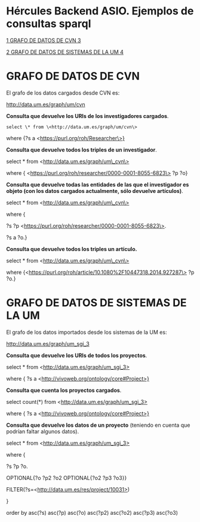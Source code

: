 # Hércules Backend ASIO. Ejemplos de consultas sparql

[1 GRAFO DE DATOS DE CVN 3](#grafo-de-datos-de-cvn)

[2 GRAFO DE DATOS DE SISTEMAS DE LA UM
4](#grafo-de-datos-de-sistemas-de-la-um)

GRAFO DE DATOS DE CVN
=====================

El grafo de los datos cargados desde CVN es:

http://data.um.es/graph/um/cvn

**Consulta que devuelve los URIs de los investigadores cargados**.

	select \* from \<http://data.um.es/graph/um/cvn\>

where {?s a \<https://purl.org/roh/Researcher\>}

**Consulta que devuelve todos los triples de un investigador**.

select \* from \<http://data.um.es/graph/um\_cvn\>

where { \<https://purl.org/roh/researcher/0000-0001-8055-6823\> ?p ?o}

**Consulta que devuelve todas las entidades de las que el investigador
es objeto (**con los datos cargados actualmente, sólo devuelve
artículos**)**.

select \* from \<http://data.um.es/graph/um\_cvn\>

where {

?s ?p \<https://purl.org/roh/researcher/0000-0001-8055-6823\>.

?s a ?o.}

**Consulta que devuelve todos los triples un artículo.**

select \* from \<http://data.um.es/graph/um\_cvn\>

where {\<https://purl.org/roh/article/10.1080%2F10447318.2014.927287\>
?p ?o.}

GRAFO DE DATOS DE SISTEMAS DE LA UM
===================================

El grafo de los datos importados desde los sistemas de la UM es:

http://data.um.es/graph/um_sgi_3

**Consulta que devuelve los URIs de todos los proyectos**.

select \* from \<http://data.um.es/graph/um_sgi_3>

where { ?s a \<http://vivoweb.org/ontology/core#Project>}

**Consulta que cuenta los proyectos cargados**.

select count(\*) from \<http://data.um.es/graph/um_sgi_3>

where { ?s a \<http://vivoweb.org/ontology/core#Project>}

**Consulta que devuelve los datos de un proyecto** (teniendo en cuenta
que podrían faltar algunos datos).

select \* from \<http://data.um.es/graph/um_sgi_3>

where {

?s ?p ?o.

OPTIONAL{?o ?p2 ?o2 OPTIONAL{?o2 ?p3 ?o3}}

FILTER(?s=\<http://data.um.es/res/project/10031>)

}

order by asc(?s) asc(?p) asc(?o) asc(?p2) asc(?o2) asc(?p3) asc(?o3)
